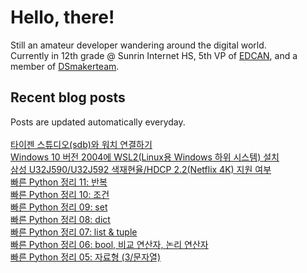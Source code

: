# Hello, there!
Still an amateur developer wandering around the digital world.<br>
Currently in 12th grade @ Sunrin Internet HS, 5th VP of [EDCAN](https://github.com/EDCAN), and a member of [DSmakerteam](https://github.com/DSmakerteam).<br>
## Recent blog posts
Posts are updated automatically everyday.<br><br>
[타이젠 스튜디오(sdb)와 워치 연결하기](https://blog.stdio.dev/58)<br>
[Windows 10 버전 2004에 WSL2(Linux용 Windows 하위 시스템) 설치](https://blog.stdio.dev/56)<br>
[삼성 U32J590/U32J592 색재현율/HDCP 2.2(Netflix 4K) 지원 여부](https://blog.stdio.dev/55)<br>
[빠른 Python 정리 11: 반복](https://blog.stdio.dev/54)<br>
[빠른 Python 정리 10: 조건](https://blog.stdio.dev/53)<br>
[빠른 Python 정리 09: set](https://blog.stdio.dev/52)<br>
[빠른 Python 정리 08: dict](https://blog.stdio.dev/51)<br>
[빠른 Python 정리 07: list & tuple](https://blog.stdio.dev/50)<br>
[빠른 Python 정리 06: bool, 비교 연산자, 논리 연산자](https://blog.stdio.dev/49)<br>
[빠른 Python 정리 05: 자료형 (3/문자열)](https://blog.stdio.dev/48)<br>
